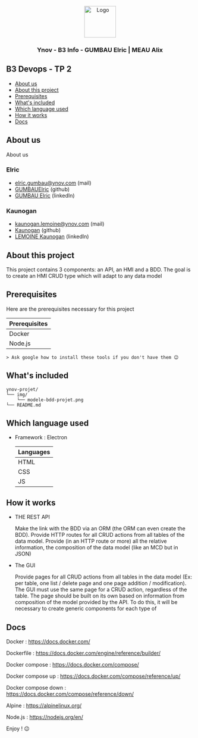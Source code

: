 <p align="center">
  <a href="https://example.com/">
    <img src="https://pbs.twimg.com/profile_images/979714483387092994/PMI-aUXp_400x400.jpg" alt="Logo" width=85 height=85>
  </a>

  <h3 align="center">Ynov - B3 Info - GUMBAU Elric | MEAU Alix</h3>
</p>

## B3 Devops - TP 2

- [About us](#About-us)
- [About this project](#About-this-project)
- [Prerequisites](#Prerequisites)
- [What's included](#whats-included)
- [Which language used](#Which-language-used)
- [How it works](#How-it-works)
- [Docs](#Docs)


## About us

About us

### Elric

- elric.gumbau@ynov.com (mail)
- [GUMBAUElric](https://github.com/GUMBAUElric) (github)
- [GUMBAU Elric](https://fr.linkedin.com/in/elric-gumbau-30943417a/) (linkedIn)

### Kaunogan

- kaunogan.lemoine@ynov.com (mail)
- [Kaunogan](https://github.com/Kaunogan) (github)
- [LEMOINE Kaunogan](https://fr.linkedin.com/in/kaunogan-lemoine-7869a6189) (linkedIn)

## About this project


This project contains 3 components: an API, an HMI and a BDD. The goal is to create an HMI
CRUD type which will adapt to any data model
 

## Prerequisites

Here are the prerequisites necessary for this project
     
   |      Prerequisites     |         
   | ---------------------- |
   |         Docker         |      
   |         Node.js        |   

    > Ask google how to install these tools if you don't have them 😉

## What's included

```text
ynov-projet/
└── img/
    └── modele-bdd-projet.png
└── README.md
```

## Which language used

- Framework : Electron

   |     Languages     |         
   | ----------------- |
   |        HTML       |      
   |        CSS        | 
   |        JS         | 


## How it works

- THE REST API

    Make the link with the BDD via an ORM (the ORM can even create the BDD).
    Provide HTTP routes for all CRUD actions from all tables of the data model.
    Provide (in an HTTP route or more) all the relative information, the composition of the data model (like an MCD but in JSON)

- The GUI

    Provide pages for all CRUD actions from all tables in the
    data model (Ex: per table, one list / delete page and one page addition / modification).
    The GUI must use the same page for a CRUD action, regardless of the table.
    The page should be built on its own based on information from composition of the model provided by the API.
    To do this, it will be necessary to create generic components for each type of

## Docs

Docker              : https://docs.docker.com/

Dockerfile          : https://docs.docker.com/engine/reference/builder/

Docker compose      : https://docs.docker.com/compose/

Docker compose up   : https://docs.docker.com/compose/reference/up/

Docker compose down : https://docs.docker.com/compose/reference/down/

Alpine              : https://alpinelinux.org/

Node.js             : https://nodejs.org/en/


Enjoy ! 😉